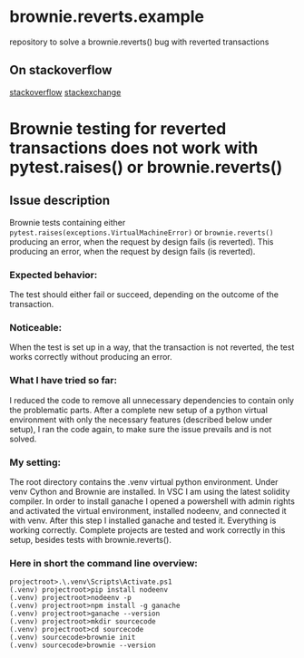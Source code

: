 # brownie.reverts.example
repository to solve a brownie.reverts() bug with reverted transactions

## On stackoverflow
[stackoverflow](https://stackoverflow.com/questions/71126128/)
[stackexchange](https://ethereum.stackexchange.com/questions/121687/)

# Brownie testing for reverted transactions does not work with pytest.raises() or brownie.reverts()
## Issue description 
Brownie tests containing either `pytest.raises(exceptions.VirtualMachineError)` or `brownie.reverts()` producing an error, when the request by design fails (is reverted). This producing an error, when the request by design fails (is reverted).

### Expected behavior:
The test should either fail or succeed, depending on the outcome of the transaction.

### Noticeable:
When the test is set up in a way, that the transaction is not reverted, the test works correctly without producing an error.

### What I have tried so far:
I reduced the code to remove all unnecessary dependencies to contain only the problematic parts. After a complete new setup of a python virtual environment with only the necessary features (described below under setup), I ran the code again, to make sure the issue prevails and is not solved.

### My setting:
The root directory contains the .venv virtual python environment. Under venv Cython and Brownie are installed. In VSC I am using the latest solidity compiler. In order to install ganache I opened a powershell with admin rights and activated the virtual environment, installed nodeenv, and connected it with venv. After this step I installed ganache and tested it. Everything is working correctly. Complete projects are tested and work correctly in this setup, besides tests with brownie.reverts().

### Here in short the command line overview:
```
projectroot>.\.venv\Scripts\Activate.ps1
(.venv) projectroot>pip install nodeenv
(.venv) projectroot>nodeenv -p
(.venv) projectroot>npm install -g ganache
(.venv) projectroot>ganache --version
(.venv) projectroot>mkdir sourcecode
(.venv) projectroot>cd sourcecode
(.venv) sourcecode>brownie init
(.venv) sourcecode>brownie --version
```
